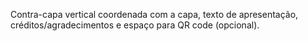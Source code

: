 Contra-capa vertical coordenada com a capa, texto de apresentação, créditos/agradecimentos e espaço para QR code (opcional).
